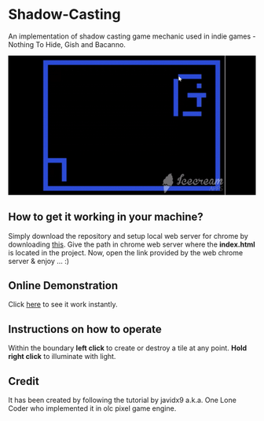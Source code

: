 # Shadow-Casting
An implementation of shadow casting game mechanic used in indie games - Nothing To Hide, Gish and Bacanno.

![](https://github.com/satvik-tiwari/Shadow-Casting/blob/master/Gif/ShadowCasting.gif)

## How to get it working in your machine?
Simply download the repository and setup local web server for chrome by downloading [this](https://chrome.google.com/webstore/detail/web-server-for-chrome/ofhbbkphhbklhfoeikjpcbhemlocgigb?hl=en). 
Give the path in chrome web server where the **index.html** is located in the project. Now, open the link provided by the web chrome server & enjoy ... :)

## Online Demonstration
Click [here](https://editor.p5js.org/Kivtas/present/Mlf1soV1N) to see it work instantly.

## Instructions on how to operate
Within the boundary **left click**  to create or destroy a tile at any point. **Hold right click** to illuminate with light.

## Credit
It has been created by following the tutorial by javidx9 a.k.a. One Lone Coder who implemented it in olc pixel game engine.
